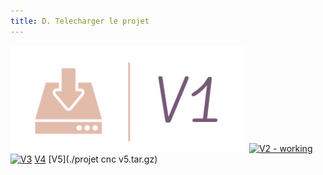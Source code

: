 ```yaml
---
title: D. Telecharger le projet
---
```

[![V1 - working](v1.png)](https://mega.nz/file/C0pWULAb#L7QdK_tZLJLPU2aNa4jny5qd0sPoHy7JRzJSPYvGJyI)
[![V2 - working](https://encrypted-tbn0.gstatic.com/images?q=tbn:ANd9GcRlOr4CCubksYD-juFFTy5HdhO3UbEmz1HAOFVUvLpRUrMhyjy1SBs4x9A3sIyJmfOKuA&usqp=CAU)](https://mega.nz/file/jkIyyDSZ#jf5G6oB-ee3QiZeOR-6Ms_96pzlEPwvx6fXVqVj7Dy0)
[![V3](https://www.vitabri.com/sites/default/files/styles/width_200/public/CONTENT/gamme/logo/logo-tente-pliante-v3_0.png?itok=qEw7A5ap)](https://mega.nz/file/SowDBaLB#tB1m7Lvt41FQ5fDdJJena2vMklNCbAHel7QBreboYQg)
[V4](./PROJETCNCv4.zip)
[V5](./projet cnc v5.tar.gz)
